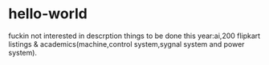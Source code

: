 # hello-world
fuckin not interested in descrption
things to be done this year:ai,200 flipkart listings & academics(machine,control system,sygnal system and power system).
